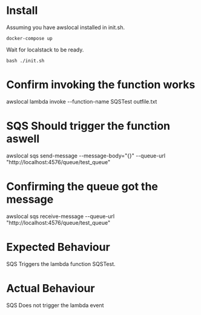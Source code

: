 # Install

Assuming you have awslocal installed in init.sh.

```
docker-compose up
```

Wait for localstack to be ready.

```
bash ./init.sh
```

# Confirm invoking the function works
awslocal lambda invoke --function-name SQSTest outfile.txt

# SQS Should trigger the function aswell
awslocal sqs send-message --message-body="{}" --queue-url "http://localhost:4576/queue/test_queue"

# Confirming the queue got the message
awslocal sqs receive-message --queue-url "http://localhost:4576/queue/test_queue"

# Expected Behaviour 
SQS Triggers the lambda function SQSTest.

# Actual Behaviour
SQS Does not trigger the lambda event


